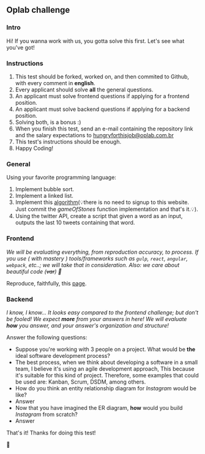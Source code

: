 ## Oplab challenge

### Intro

Hi! If you wanna work with us, you gotta solve this first. Let's see what you've got!

### Instructions

1. This test should be forked, worked on, and then commited to Github, with every comment in **english**.
2. Every applicant should solve **all** the general questions.
3. An applicant must solve frontend questions if applying for a frontend position.
4. An applicant must solve backend questions if applying for a backend position.
5. Solving both, is a bonus :)
6. When you finish this test, send an e-mail containing the repository link and the salary expectations to <hungryforthisjob@oplab.com.br>
7. This test's instructions should be enough.
8. Happy Coding!

### General
Using your favorite programming language:

1. Implement bubble sort.
3. Implement a linked list.
4. Implement this [algorithm](https://www.hackerrank.com/challenges/game-of-stones-1)(💡️there is no need to signup to this website. Just commit the _gameOfStones_ function implementation and that's it.💡️).
5. Using the twitter API, create a script that given a word as an input, outputs the last 10 tweets containing that word.

### Frontend

_We will be evaluating everything, from reproduction accuracy, to process. If you use ( with mastery ) tools/frameworks such as `gulp`, `react`, `angular`, `webpack`, etc..; we will take that in consideration. Also: we care about beautiful code (~~var~~) 👾_

Reproduce, faithfully, this [page]( http://ydirection.com/Aria/index-3.html ).

### Backend

_I know, I know... It looks easy compared to the frontend challenge; but don't be fooled! We expect **more** from your answers in here! We will evaluate **how** you answer, and your answer's organization and structure!_

Answer the following questions:
- Suppose you're working with 3 people on a project. What would be **the** ideal software development process?
- The best process, when we think about developing a software in a small team, I believe it's using
an agile development approach, This because it's suitable for this kind of project. Therefore, some
examples that could be used are: Kanban, Scrum, DSDM, among others.
- How do you think an entity relationship diagram for _Instagram_ would be like?
- Answer
- Now that you have imagined the ER diagram, **how** would you build _Instagram_ from scratch?
- Answer

That's it! Thanks for doing this test!

🚀
